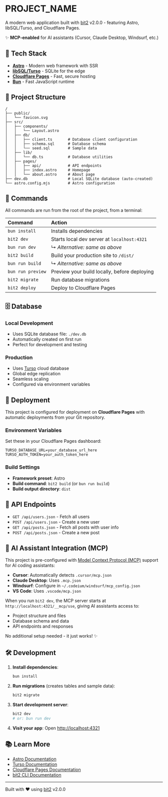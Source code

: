 # PROJECT_NAME

A modern web application built with [bit2](https://github.com/bitbons-ai/bit2) v2.0.0 - featuring Astro, libSQL/Turso, and Cloudflare Pages.

✨ **MCP-enabled** for AI assistants (Cursor, Claude Desktop, Windsurf, etc.)

## 🚀 Tech Stack

- **[Astro](https://astro.build/)** - Modern web framework with SSR
- **[libSQL/Turso](https://turso.tech/)** - SQLite for the edge 
- **[Cloudflare Pages](https://pages.cloudflare.com/)** - Fast, secure hosting
- **[Bun](https://bun.sh/)** - Fast JavaScript runtime

## 📁 Project Structure

```
/
├── public/
│   └── favicon.svg
├── src/
│   ├── components/
│   │   └── Layout.astro
│   ├── db/
│   │   ├── client.ts       # Database client configuration
│   │   ├── schema.sql      # Database schema
│   │   └── seed.sql        # Sample data
│   ├── lib/
│   │   └── db.ts           # Database utilities
│   ├── pages/
│   │   ├── api/            # API endpoints
│   │   ├── index.astro     # Homepage
│   │   └── about.astro     # About page
├── dev.db                  # Local SQLite database (auto-created)
└── astro.config.mjs        # Astro configuration
```

## 🧞 Commands

All commands are run from the root of the project, from a terminal:

| Command                | Action                                           |
| :----------------------| :----------------------------------------------- |
| `bun install`          | Installs dependencies                            |
| `bit2 dev`             | Starts local dev server at `localhost:4321`     |
| `bun run dev`          | ↳ _Alternative: same as above_                   |
| `bit2 build`           | Build your production site to `/dist/`          |
| `bun run build`        | ↳ _Alternative: same as above_                   |
| `bun run preview`      | Preview your build locally, before deploying    |
| `bit2 migrate`         | Run database migrations                          |
| `bit2 deploy`          | Deploy to Cloudflare Pages                       |

## 🗄️ Database

### Local Development
- Uses SQLite database file: `./dev.db`
- Automatically created on first run
- Perfect for development and testing

### Production
- Uses [Turso](https://turso.tech/) cloud database
- Global edge replication
- Seamless scaling
- Configured via environment variables

## 🚀 Deployment

This project is configured for deployment on **Cloudflare Pages** with automatic deployments from your Git repository.

### Environment Variables

Set these in your Cloudflare Pages dashboard:

```
TURSO_DATABASE_URL=your_database_url_here
TURSO_AUTH_TOKEN=your_auth_token_here
```

### Build Settings

- **Framework preset**: Astro
- **Build command**: `bit2 build` (or `bun run build`)
- **Build output directory**: `dist`

## 📖 API Endpoints

- `GET /api/users.json` - Fetch all users
- `POST /api/users.json` - Create a new user
- `GET /api/posts.json` - Fetch all posts with user info
- `POST /api/posts.json` - Create a new post

## 🤖 AI Assistant Integration (MCP)

This project is pre-configured with [Model Context Protocol (MCP)](https://github.com/morinokami/astro-mcp) support for AI coding assistants:

- **Cursor**: Automatically detects `.cursor/mcp.json`
- **Claude Desktop**: Uses `.mcp.json`  
- **Windsurf**: Configure in `~/.codeium/windsurf/mcp_config.json`
- **VS Code**: Uses `.vscode/mcp.json`

When you run `bit2 dev`, the MCP server starts at `http://localhost:4321/__mcp/sse`, giving AI assistants access to:
- Project structure and files
- Database schema and data
- API endpoints and responses

No additional setup needed - it just works! ✨

## 🛠️ Development

1. **Install dependencies**:
   ```bash
   bun install
   ```

2. **Run migrations** (creates tables and sample data):
   ```bash
   bit2 migrate
   ```

3. **Start development server**:
   ```bash
   bit2 dev
   # or: bun run dev
   ```

4. **Visit your app**: Open [http://localhost:4321](http://localhost:4321)

## 📚 Learn More

- [Astro Documentation](https://docs.astro.build)
- [Turso Documentation](https://docs.turso.tech)
- [Cloudflare Pages Documentation](https://developers.cloudflare.com/pages)
- [bit2 CLI Documentation](https://github.com/bitbons-ai/bit2)

---

Built with ❤️ using [bit2](https://github.com/bitbons-ai/bit2) v2.0.0